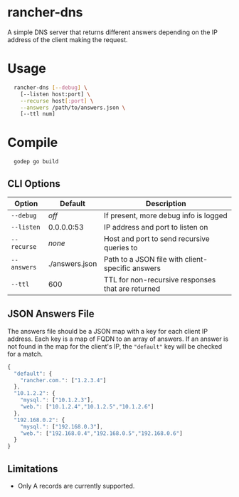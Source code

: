 rancher-dns
===========

A simple DNS server that returns different answers depending on the IP address of the client making the request.

# Usage
```bash
  rancher-dns [--debug] \
    [--listen host:port] \
    --recurse host[:port] \
    --answers /path/to/answers.json \
    [--ttl num]
```

# Compile
```
  godep go build
```

## CLI Options

Option      | Default        | Description
------------|----------------|------------
`--debug`   | *off*          | If present, more debug info is logged
`--listen`  | 0.0.0.0:53     | IP address and port to listen on
`--recurse` | *none*         | Host and port to send recursive queries to
`--answers` | ./answers.json | Path to a JSON file with client-specific answers
`--ttl`     | 600            | TTL for non-recursive responses that are returned

## JSON Answers File
The answers file should be a JSON map with a key for each client IP address.  Each key is a map of FQDN to an array of answers.  If an answer is not found in the map for the client's IP, the `"default"` key will be checked for a match.

```javascript
{
  "default": {
    "rancher.com.": ["1.2.3.4"]
  },
  "10.1.2.2": {
    "mysql.": ["10.1.2.3"],
    "web.": ["10.1.2.4","10.1.2.5","10.1.2.6"]
  },
  "192.168.0.2": {
    "mysql.": ["192.168.0.3"],
    "web.": ["192.168.0.4","192.168.0.5","192.168.0.6"]
  }
}
```

## Limitations
  - Only A records are currently supported.
